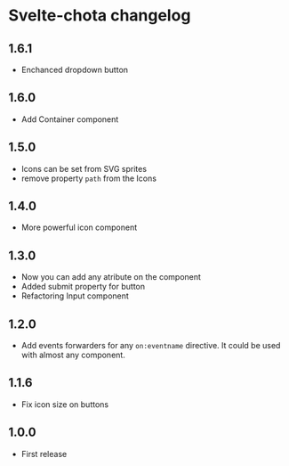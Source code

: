 # Svelte-chota changelog

## 1.6.1

* Enchanced dropdown button

## 1.6.0

* Add Container component

## 1.5.0

* Icons can be set from SVG sprites
* remove property `path` from the Icons 

## 1.4.0

* More powerful icon component

## 1.3.0

* Now you can add any atribute on the component
* Added submit property for button
* Refactoring Input component

## 1.2.0

* Add events forwarders for any `on:eventname` directive. It could be used with almost any component.

## 1.1.6

* Fix icon size on buttons

## 1.0.0

* First release